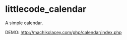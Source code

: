 littlecode_calendar
===================

A simple calendar.

DEMO:
http://machikolacey.com/php/calendar/index.php

